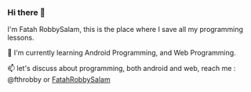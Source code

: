 ### Hi there 👋









I'm Fatah RobbySalam,
this is the place where I save all my programming lessons.

🌱 I'm currently learning Android Programming, and Web Programming.

📫 let's discuss about programming, both android and web, reach me : @fthrobby or [FatahRobbySalam](mailto:rbysalam10@gmail.com)
